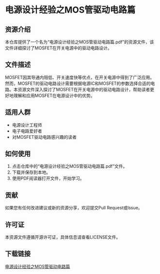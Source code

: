 # 电源设计经验之MOS管驱动电路篇

## 资源介绍

本仓库提供了一个名为“电源设计经验之MOS管驱动电路篇.pdf”的资源文件，该文件详细探讨了MOSFET在开关电源中的驱动电路设计。

## 文件描述

MOSFET因其导通内阻低、开关速度快等优点，在开关电源中得到了广泛应用。然而，MOSFET的驱动电路设计需要根据电源IC和MOSFET的参数选择合适的电路。本资源文件深入探讨了MOSFET在开关电源中的驱动电路设计，帮助读者更好地理解和应用MOSFET在电源设计中的优势。

## 适用人群

- 电源设计工程师
- 电子电路爱好者
- 对MOSFET驱动电路感兴趣的读者

## 如何使用

1. 点击仓库中的“电源设计经验之MOS管驱动电路篇.pdf”文件。
2. 下载并保存到本地。
3. 使用PDF阅读器打开文件，开始学习。

## 贡献

如果您有任何改进建议或新的资源分享，欢迎提交Pull Request或Issue。

## 许可证

本资源文件遵循开源许可证，具体信息请查看LICENSE文件。

## 下载链接

[电源设计经验之MOS管驱动电路篇](https://pan.quark.cn/s/b16404d43b4b)